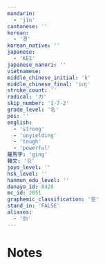 ```yaml
---
mandarin:
  - 'jìn'
cantonese: ''
korean:
  - '경'
korean_native: ''
japanese:
  - 'KEI'
japanese_nanori: ''
vietnamese:
middle_chinese_initial: 'k'
middle_chinese_final: 'iᴇŋ'
stroke_count: ''
radical: '力'
skip_number: '1-7-2'
grade_level: '名'
pos: ''
english:
  - 'strong'
  - 'unyielding'
  - 'tough'
  - 'powerful'
羅馬字: 'ging'
韓文: '깅'
joyo_level: ''
hsk_level: ''
hanmun_edu_level: ''
danayo_id: 8428
mc_id: 2051
graphemic_classification: '巠'
stand_in: 'FALSE'
aliases:
  - '劲'
---
```


# Notes
